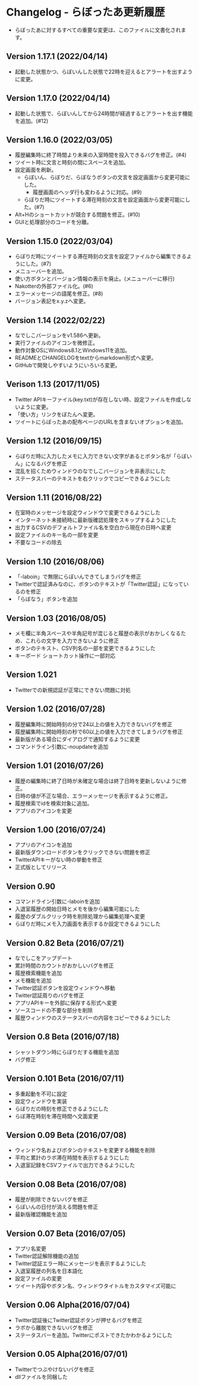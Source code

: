 # Changelog - らぼったあ更新履歴

- らぼったあに対するすべての重要な変更は、このファイルに文書化されます。

## Version 1.17.1 (2022/04/14)
- 起動した状態かつ、らぼいんした状態で22時を迎えるとアラートを出すように変更。

## Version 1.17.0 (2022/04/14)
- 起動した状態で、らぼいんしてから24時間が経過するとアラートを出す機能を追加。(#12)

## Version 1.16.0 (2022/03/05)
- 履歴編集時に終了時間より未来の入室時間を投入できるバグを修正。(#4)
- ツイート時に文言と時刻の間にスペースを追加。
- 設定画面を刷新。
  - らぼいん、らぼりだ、らぼなうボタンの文言を設定画面から変更可能にした。
    - 履歴画面のヘッダ行も変わるように対応。(#9)
  - らぼりだ時にツイートする滞在時刻の文言を設定画面から変更可能にした。(#7)
- Alt+Hのショートカットが競合する問題を修正。(#10)
- GUIと処理部分のコードを分離。

## Version 1.15.0 (2022/03/04)
- らぼりだ時にツイートする滞在時刻の文言を設定ファイルから編集できるようにした。(#7)
- メニューバーを追加。
- 使い方ボタンとバージョン情報の表示を廃止。(メニューバーに移行)
- Nakotterの外部ファイル化。(#6)
- エラーメッセージの語尾を修正。(#8)
- バージョン表記をx.y.zへ変更。

## Version 1.14 (2022/02/22)
- なでしこバージョンをv1.586へ更新。
- 実行ファイルのアイコンを微修正。
- 動作対象OSにWindows8.1とWindows11を追加。
- READMEとCHANGELOGをtextからmarkdown形式へ変更。
- GitHubで開発しやすいようにいろいろ変更。

## Verison 1.13 (2017/11/05)
- Twitter APIキーファイル(key.txt)が存在しない時、設定ファイルを作成しないように変更。
- 「使い方」リンクをぼたんへ変更。
- ツイートにらぼったあの配布ページのURLを含まないオプションを追加。

## Version 1.12 (2016/09/15)
- らぼりだ時に入力したメモに入力できない文字があるとボタン名が「らぼいん」になるバグを修正
- 混乱を招くためウィンドウのなでしこバージョンを非表示にした
- ステータスバーのテキストを右クリックでコピーできるようにした

## Version 1.11 (2016/08/22)
- 在室時のメッセージを設定ウィンドウで変更できるようにした
- インターネット未接続時に最新版確認処理をスキップするようにした
- 出力するCSVのデフォルトファイル名を空白から現在の日時へ変更
- 設定ファイルのキー名の一部を変更
- 不要なコードの除去

## Version 1.10 (2016/08/06)
- 「-laboin」で無限にらぼいんできてしまうバグを修正
- Twitterで認証済みなのに、ボタンのテキストが「Twitter認証」になっているのを修正
- 「らぼなう」ボタンを追加

## Version 1.03 (2016/08/05)
- メモ欄に半角スペースや半角記号が混じると履歴の表示がおかしくなるため、これらの文字を入力できないように修正
- ボタンのテキスト、CSV列名の一部を変更できるようにした
- キーボード ショートカット操作に一部対応

## Version 1.021
- Twitterでの新規認証が正常にできない問題に対処

## Version 1.02 (2016/07/28)
- 履歴編集時に開始時刻の分で24以上の値を入力できないバグを修正
- 履歴編集時に開始時刻の秒で60以上の値を入力できてしまうバグを修正
- 最新版がある場合にダイアログで通知するように変更
- コマンドライン引数に-noupdateを追加

## Version 1.01 (2016/07/26)
- 履歴の編集時に終了日時が未確定な場合は終了日時を更新しないように修正。
- 日時の値が不正な場合、エラーメッセージを表示するように修正。
- 履歴検索でidを検索対象に追加。
- アプリのアイコンを変更

## Version 1.00 (2016/07/24)
- アプリのアイコンを追加
- 最新版ダウンロードボタンをクリックできない問題を修正
- TwitterAPIキーがない時の挙動を修正
- 正式版としてリリース

## Version 0.90
- コマンドライン引数に-laboinを追加
- 入退室履歴の開始日時とメモを後から編集可能にした
- 履歴のダブルクリック時を削除処理から編集処理へ変更
- らぼりだ時にメモ入力画面を表示するか設定できるようにした

## Version 0.82 Beta (2016/07/21)
- なでしこをアップデート
- 累計時間のカウントがおかしいバグを修正
- 履歴検索機能を追加
- メモ機能を追加
- Twitter認証ボタンを設定ウィンドウへ移動
- Twitter認証周りのバグを修正
- アプリAPIキーを外部に保存する形式へ変更
- ソースコードの不要な部分を削除
- 履歴ウィンドウのステータスバーの内容をコピーできるようにした

## Version 0.8 Beta (2016/07/18)
- シャットダウン時にらぼりだする機能を追加
- バグ修正

## Version 0.101 Beta (2016/07/11)
- 多重起動を不可に設定
- 設定ウィンドウを実装
- らぼりだの時刻を修正できるようにした
- らぼ滞在時刻を滞在時間へ文面変更

## Version 0.09 Beta (2016/07/08)
- ウィンドウ名およびボタンのテキストを変更する機能を削除
- 平均と累計のラボ滞在時間を表示するようにした
- 入退室記録をCSVファイルで出力できるようにした

## Version 0.08 Beta (2016/07/08)
- 履歴が削除できないバグを修正
- らぼいんの日付が消える問題を修正
- 最新版確認機能を追加

## Version 0.07 Beta (2016/07/05)
- アプリ名変更
- Twitter認証解除機能の追加
- Twitter認証エラー時にメッセージを表示するようにした
- 入退室履歴の列名を日本語化
- 設定ファイルの変更
- ツイート内容やボタン名、ウィンドウタイトルをカスタマイズ可能に

## Version 0.06 Alpha(2016/07/04)
- Twitter認証後にTwitter認証ボタンが押せるバグを修正
- ラボから離脱できないバグを修正
- ステータスバーを追加。Twitterにポストできたかわかるようにした

## Version 0.05 Alpha(2016/07/01)
- Twitterでつぶやけないバグを修正
- dllファイルを同梱した

